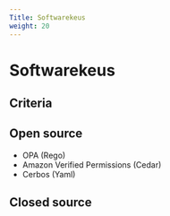 ```yaml
---
Title: Softwarekeus
weight: 20
---
```


# Softwarekeus 

## Criteria

## Open source

- OPA (Rego)
- Amazon Verified Permissions (Cedar)
- Cerbos (Yaml)

## Closed source